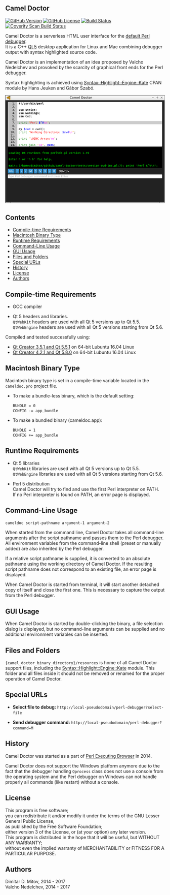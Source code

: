 Camel Doctor
--------------------------------------------------------------------------------

[![GitHub Version](https://img.shields.io/github/release/ddmitov/camel-doctor.svg)](https://github.com/ddmitov/camel-doctor/releases)
[![GitHub License](http://img.shields.io/badge/License-LGPL%20v3-blue.svg)](./LICENSE.md)
[![Build Status](https://travis-ci.org/ddmitov/camel-doctor.svg?branch=master)](https://travis-ci.org/ddmitov/camel-doctor)
[![Coverity Scan Build Status](https://scan.coverity.com/projects/11917/badge.svg)](https://scan.coverity.com/projects/ddmitov-camel-doctor)  

Camel Doctor is a serverless HTML user interface for the [default Perl debugger](http://perldoc.perl.org/perldebug.html).  
It is a C++ [Qt 5](https://www.qt.io/) desktop application for Linux and Mac combining debugger output with syntax highlighted source code.  

Camel Doctor is an implementation of an idea proposed by Valcho Nedelchev and provoked by the scarcity of graphical front ends for the Perl debugger.  

Syntax highlighting is achieved using [Syntax::Highlight::Engine::Kate](https://metacpan.org/release/Syntax-Highlight-Engine-Kate) CPAN module by Hans Jeuken and Gábor Szabó.  

![Camel Doctor](https://github.com/ddmitov/camel-doctor/raw/master/screenshot.png "Camel Doctor Screenshot")

## Contents
* [Compile-time Requirements](#compile-time-requirements)
* [Macintosh Binary Type](#macintosh-binary-type)
* [Runtime Requirements](#runtime-requirements)
* [Command-Line Usage](#command-line-usage)
* [GUI Usage](#gui-usage)
* [Files and Folders](#files-and-folders)
* [Special URLs](#special-urls)
* [History](#history)
* [License](#license)
* [Authors](#authors)

## Compile-time Requirements
* GCC compiler

* Qt 5 headers and libraries.  
  ``QtWebKit`` headers are used with all Qt 5 versions up to Qt 5.5.  
  ``QtWebEngine`` headers are used with all Qt 5 versions starting from Qt 5.6.

Compiled and tested successfully using:
* [Qt Creator 3.5.1 and Qt 5.5.1](http://download.qt.io/archive/qt/5.5/5.5.1/) on 64-bit Lubuntu 16.04 Linux
* [Qt Creator 4.2.1 and Qt 5.8.0](http://download.qt.io/official_releases/qt/5.8/5.8.0/) on 64-bit Lubuntu 16.04 Linux

## Macintosh Binary Type
Macintosh binary type is set in a compile-time variable located in the ``cameldoc.pro`` project file.

* To make a bundle-less binary, which is the default setting:  

  ```QMake
  BUNDLE = 0
  CONFIG -= app_bundle
  ```

* To make a bundled binary (cameldoc.app):  

  ```QMake
  BUNDLE = 1
  CONFIG += app_bundle
  ```

## Runtime Requirements
* Qt 5 libraries  
``QtWebKit`` libraries are used with all Qt 5 versions up to Qt 5.5.  
``QtWebEngine`` libraries are used with all Qt 5 versions starting from Qt 5.6.

* Perl 5 distribution  
Camel Doctor will try to find and use the first Perl interpreter on PATH.  
If no Perl interpreter is found on PATH, an error page is displayed.

## Command-Line Usage

``cameldoc script-pathname argument-1 argument-2``  

When started from the command line, Camel Doctor takes all command-line arguments after the script pathname and passes them to the Perl debugger. All environment variables from the command-line shell (preset or manually added) are also inherited by the Perl debugger.  

If a relative script pathname is supplied, it is converted to an absolute pathname using the working directory of Camel Doctor. If the resulting script pathname does not correspond to an existing file, an error page is displayed.  

When Camel Doctor is started from terminal, it will start another detached copy of itself and close the first one. This is necessary to capture the output from the Perl debugger.

## GUI Usage

When Camel Doctor is started by double-clicking the binary, a file selection dialog is displayed, but no command-line arguments can be supplied and no additional environment variables can be inserted.

## Files and Folders
``{camel_doctor_binary_directory}/resources`` is home of all Camel Doctor support files, including the [Syntax::Highlight::Engine::Kate](https://metacpan.org/release/Syntax-Highlight-Engine-Kate) module. This folder and all files inside it should not be removed or renamed for the proper operation of Camel Doctor.  

## Special URLs
* **Select file to debug:** ``http://local-pseudodomain/perl-debugger?select-file``

* **Send debugger command:** ``http://local-pseudodomain/perl-debugger?command=M``

## History
Camel Doctor was started as a part of [Perl Executing Browser](https://www.github.com/ddmitov/perl-executing-browser) in 2014.  

Camel Doctor does not support the Windows platform anymore due to the fact that the debugger handling ``Qprocess`` class does not use a console from the operating system and the Perl debugger on Windows can not handle properly all commands (like restart) without a console.

## License
This program is free software;  
you can redistribute it and/or modify it under the terms of the GNU Lesser General Public License,  
as published by the Free Software Foundation;  
either version 3 of the License, or (at your option) any later version.  
This program is distributed in the hope that it will be useful, but WITHOUT ANY WARRANTY;  
without even the implied warranty of MERCHANTABILITY or FITNESS FOR A PARTICULAR PURPOSE.

## Authors
Dimitar D. Mitov, 2014 - 2017  
Valcho Nedelchev, 2014 - 2017  

